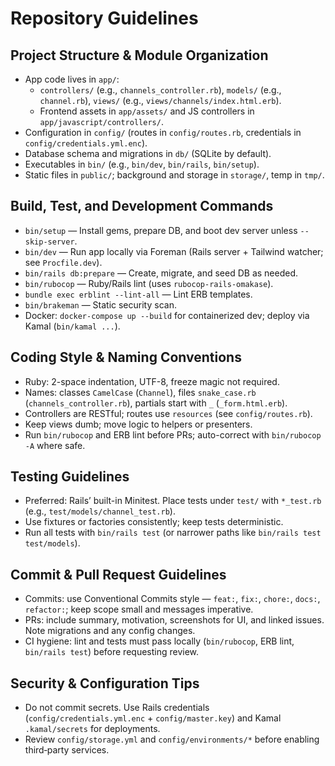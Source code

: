 # Repository Guidelines

## Project Structure & Module Organization
- App code lives in `app/`:
  - `controllers/` (e.g., `channels_controller.rb`), `models/` (e.g., `channel.rb`), `views/` (e.g., `views/channels/index.html.erb`).
  - Frontend assets in `app/assets/` and JS controllers in `app/javascript/controllers/`.
- Configuration in `config/` (routes in `config/routes.rb`, credentials in `config/credentials.yml.enc`).
- Database schema and migrations in `db/` (SQLite by default).
- Executables in `bin/` (e.g., `bin/dev`, `bin/rails`, `bin/setup`).
- Static files in `public/`; background and storage in `storage/`, temp in `tmp/`.

## Build, Test, and Development Commands
- `bin/setup` — Install gems, prepare DB, and boot dev server unless `--skip-server`.
- `bin/dev` — Run app locally via Foreman (Rails server + Tailwind watcher; see `Procfile.dev`).
- `bin/rails db:prepare` — Create, migrate, and seed DB as needed.
- `bin/rubocop` — Ruby/Rails lint (uses `rubocop-rails-omakase`).
- `bundle exec erblint --lint-all` — Lint ERB templates.
- `bin/brakeman` — Static security scan.
- Docker: `docker-compose up --build` for containerized dev; deploy via Kamal (`bin/kamal ...`).

## Coding Style & Naming Conventions
- Ruby: 2-space indentation, UTF-8, freeze magic not required.
- Names: classes `CamelCase` (`Channel`), files `snake_case.rb` (`channels_controller.rb`), partials start with `_` (`_form.html.erb`).
- Controllers are RESTful; routes use `resources` (see `config/routes.rb`).
- Keep views dumb; move logic to helpers or presenters.
- Run `bin/rubocop` and ERB lint before PRs; auto-correct with `bin/rubocop -A` where safe.

## Testing Guidelines
- Preferred: Rails’ built-in Minitest. Place tests under `test/` with `*_test.rb` (e.g., `test/models/channel_test.rb`).
- Use fixtures or factories consistently; keep tests deterministic.
- Run all tests with `bin/rails test` (or narrower paths like `bin/rails test test/models`).

## Commit & Pull Request Guidelines
- Commits: use Conventional Commits style — `feat:`, `fix:`, `chore:`, `docs:`, `refactor:`; keep scope small and messages imperative.
- PRs: include summary, motivation, screenshots for UI, and linked issues. Note migrations and any config changes.
- CI hygiene: lint and tests must pass locally (`bin/rubocop`, ERB lint, `bin/rails test`) before requesting review.

## Security & Configuration Tips
- Do not commit secrets. Use Rails credentials (`config/credentials.yml.enc` + `config/master.key`) and Kamal `.kamal/secrets` for deployments.
- Review `config/storage.yml` and `config/environments/*` before enabling third‑party services.
